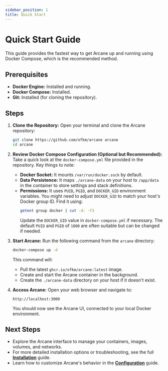 ```yaml
---
sidebar_position: 1
title: Quick Start
---
```


# Quick Start Guide

This guide provides the fastest way to get Arcane up and running using Docker Compose, which is the recommended method.

## Prerequisites

- **Docker Engine:** Installed and running.
- **Docker Compose:** Installed.
- **Git:** Installed (for cloning the repository).

## Steps

1.  **Clone the Repository:**
    Open your terminal and clone the Arcane repository:

    ```bash
    git clone https://github.com/ofkm/arcane arcane
    cd arcane
    ```

2.  **Review Docker Compose Configuration (Optional but Recommended):**
    Take a quick look at the `docker-compose.yml` file provided in the repository. Key things to note:

    - **Docker Socket:** It mounts `/var/run/docker.sock` by default.
    - **Data Persistence:** It maps `./arcane-data` on your host to `/app/data` in the container to store settings and stack definitions.
    - **Permissions:** It uses `PUID`, `PGID`, and `DOCKER_GID` environment variables. You might need to adjust `DOCKER_GID` to match your host's Docker group ID. Find it using:
      ```bash
      getent group docker | cut -d: -f3
      ```
      Update the `DOCKER_GID` value in `docker-compose.yml` if necessary. The default `PUID` and `PGID` of `1000` are often suitable but can be changed if needed.

3.  **Start Arcane:**
    Run the following command from the `arcane` directory:

    ```bash
    docker-compose up -d
    ```

    This command will:

    - Pull the latest `ghcr.io/ofkm/arcane:latest` image.
    - Create and start the Arcane container in the background.
    - Create the `./arcane-data` directory on your host if it doesn't exist.

4.  **Access Arcane:**
    Open your web browser and navigate to:

    `http://localhost:3000`

    You should now see the Arcane UI, connected to your local Docker environment.

## Next Steps

- Explore the Arcane interface to manage your containers, images, volumes, and networks.
- For more detailed installation options or troubleshooting, see the full **[Installation](./installation.md)** guide.
- Learn how to customize Arcane's behavior in the **[Configuration](./configuration.md)** guide.
